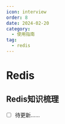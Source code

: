 ```yaml
---
icon: interview
order: 8
date: 2024-02-20
category:
  - 使用指南
tag:
  - redis
---
```


# Redis

## Redis知识梳理

- [ ] 待更新......

